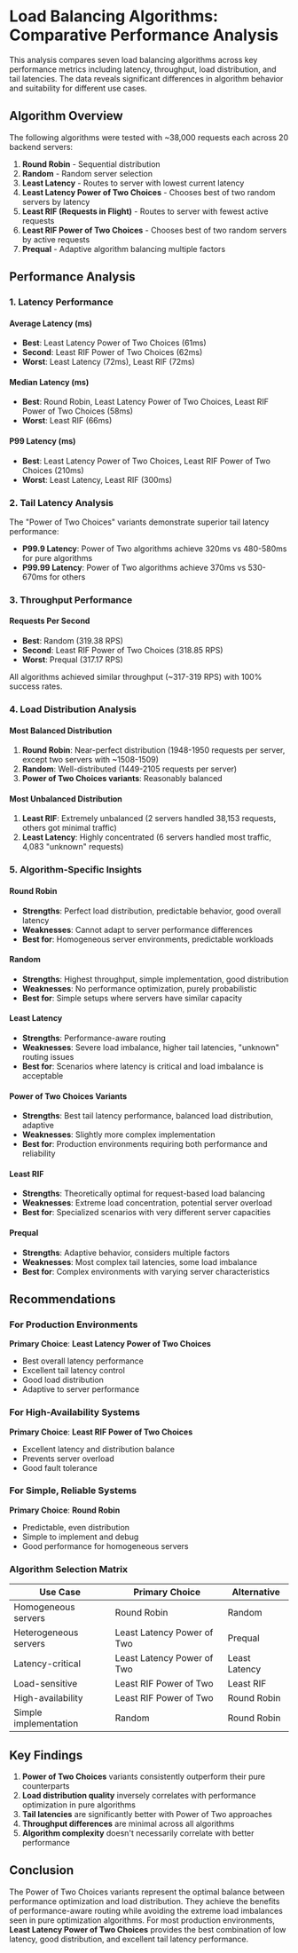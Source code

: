 # Load Balancing Algorithms: Comparative Performance Analysis
This analysis compares seven load balancing algorithms across key performance metrics including latency, throughput, load distribution, and tail latencies. The data reveals significant differences in algorithm behavior and suitability for different use cases.

## Algorithm Overview

The following algorithms were tested with ~38,000 requests each across 20 backend servers:

1. **Round Robin** - Sequential distribution
2. **Random** - Random server selection
3. **Least Latency** - Routes to server with lowest current latency
4. **Least Latency Power of Two Choices** - Chooses best of two random servers by latency
5. **Least RIF (Requests in Flight)** - Routes to server with fewest active requests
6. **Least RIF Power of Two Choices** - Chooses best of two random servers by active requests
7. **Prequal** - Adaptive algorithm balancing multiple factors

## Performance Analysis

### 1. Latency Performance

#### Average Latency (ms)
- **Best**: Least Latency Power of Two Choices (61ms)
- **Second**: Least RIF Power of Two Choices (62ms)
- **Worst**: Least Latency (72ms), Least RIF (72ms)

#### Median Latency (ms)
- **Best**: Round Robin, Least Latency Power of Two Choices, Least RIF Power of Two Choices (58ms)
- **Worst**: Least RIF (66ms)

#### P99 Latency (ms)
- **Best**: Least Latency Power of Two Choices, Least RIF Power of Two Choices (210ms)
- **Worst**: Least Latency, Least RIF (300ms)

### 2. Tail Latency Analysis

The "Power of Two Choices" variants demonstrate superior tail latency performance:

- **P99.9 Latency**: Power of Two algorithms achieve 320ms vs 480-580ms for pure algorithms
- **P99.99 Latency**: Power of Two algorithms achieve 370ms vs 530-670ms for others

### 3. Throughput Performance

#### Requests Per Second
- **Best**: Random (319.38 RPS)
- **Second**: Least RIF Power of Two Choices (318.85 RPS)
- **Worst**: Prequal (317.17 RPS)

All algorithms achieved similar throughput (~317-319 RPS) with 100% success rates.

### 4. Load Distribution Analysis

#### Most Balanced Distribution
1. **Round Robin**: Near-perfect distribution (1948-1950 requests per server, except two servers with ~1508-1509)
2. **Random**: Well-distributed (1449-2105 requests per server)
3. **Power of Two Choices variants**: Reasonably balanced

#### Most Unbalanced Distribution
1. **Least RIF**: Extremely unbalanced (2 servers handled 38,153 requests, others got minimal traffic)
2. **Least Latency**: Highly concentrated (6 servers handled most traffic, 4,083 "unknown" requests)

### 5. Algorithm-Specific Insights

#### Round Robin
- **Strengths**: Perfect load distribution, predictable behavior, good overall latency
- **Weaknesses**: Cannot adapt to server performance differences
- **Best for**: Homogeneous server environments, predictable workloads

#### Random
- **Strengths**: Highest throughput, simple implementation, good distribution
- **Weaknesses**: No performance optimization, purely probabilistic
- **Best for**: Simple setups where servers have similar capacity

#### Least Latency
- **Strengths**: Performance-aware routing
- **Weaknesses**: Severe load imbalance, higher tail latencies, "unknown" routing issues
- **Best for**: Scenarios where latency is critical and load imbalance is acceptable

#### Power of Two Choices Variants
- **Strengths**: Best tail latency performance, balanced load distribution, adaptive
- **Weaknesses**: Slightly more complex implementation
- **Best for**: Production environments requiring both performance and reliability

#### Least RIF
- **Strengths**: Theoretically optimal for request-based load balancing
- **Weaknesses**: Extreme load concentration, potential server overload
- **Best for**: Specialized scenarios with very different server capacities

#### Prequal
- **Strengths**: Adaptive behavior, considers multiple factors
- **Weaknesses**: Most complex tail latencies, some load imbalance
- **Best for**: Complex environments with varying server characteristics

## Recommendations

### For Production Environments
**Primary Choice**: **Least Latency Power of Two Choices**
- Best overall latency performance
- Excellent tail latency control
- Good load distribution
- Adaptive to server performance

### For High-Availability Systems
**Primary Choice**: **Least RIF Power of Two Choices**
- Excellent latency and distribution balance
- Prevents server overload
- Good fault tolerance

### For Simple, Reliable Systems
**Primary Choice**: **Round Robin**
- Predictable, even distribution
- Simple to implement and debug
- Good performance for homogeneous servers

### Algorithm Selection Matrix

| Use Case | Primary Choice | Alternative |
|----------|----------------|-------------|
| Homogeneous servers | Round Robin | Random |
| Heterogeneous servers | Least Latency Power of Two | Prequal |
| Latency-critical | Least Latency Power of Two | Least Latency |
| Load-sensitive | Least RIF Power of Two | Least RIF |
| High-availability | Least RIF Power of Two | Round Robin |
| Simple implementation | Random | Round Robin |

## Key Findings

1. **Power of Two Choices** variants consistently outperform their pure counterparts
2. **Load distribution quality** inversely correlates with performance optimization in pure algorithms
3. **Tail latencies** are significantly better with Power of Two approaches
4. **Throughput differences** are minimal across all algorithms
5. **Algorithm complexity** doesn't necessarily correlate with better performance

## Conclusion

The Power of Two Choices variants represent the optimal balance between performance optimization and load distribution. They achieve the benefits of performance-aware routing while avoiding the extreme load imbalances seen in pure optimization algorithms. For most production environments, **Least Latency Power of Two Choices** provides the best combination of low latency, good distribution, and excellent tail latency performance.